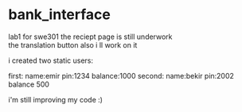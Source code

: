 # bank_interface
lab1 for swe301
the reciept page is still underwork  
the translation button also i ll work on it 

i created two static users: 

first: name:emir  pin:1234  balance:1000 
second: name:bekir pin:2002  balance 500

i'm still improving my code :)
